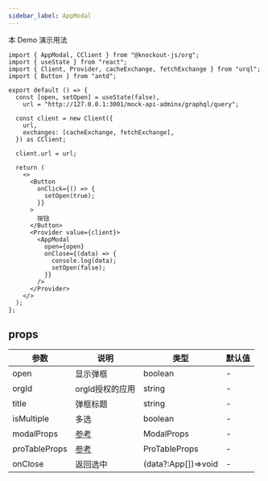 ```yaml
---
sidebar_label: AppModal
---
```


本 Demo 演示用法

```tsx preview
import { AppModal, CClient } from "@knockout-js/org";
import { useState } from "react";
import { Client, Provider, cacheExchange, fetchExchange } from "urql";
import { Button } from "antd";

export default () => {
  const [open, setOpen] = useState(false),
    url = "http://127.0.0.1:3001/mock-api-adminx/graphql/query";

  const client = new Client({
    url,
    exchanges: [cacheExchange, fetchExchange],
  }) as CClient;

  client.url = url;

  return (
    <>
      <Button
        onClick={() => {
          setOpen(true);
        }}
      >
        按钮
      </Button>
      <Provider value={client}>
        <AppModal
          open={open}
          onClose={(data) => {
            console.log(data);
            setOpen(false);
          }}
        />
      </Provider>
    </>
  );
};
```

## props

| 参数            | 说明                                                          | 类型                  | 默认值 |
|---------------|-------------------------------------------------------------|---------------------|-----|
| open          | 显示弹框                                                        | boolean             | -   |
| orgId         | orgId授权的应用                                                  | string              | -   |
| title         | 弹框标题                                                        | string              | -   |
| isMultiple    | 多选                                                          | boolean             | -   |
| modalProps    | [参考](https://ant.design/components/modal-cn#api)            | ModalProps          | -   |
| proTableProps | [参考](https://procomponents.ant.design/components/table#api) | ProTableProps       | -   |
| onClose       | 返回选中                                                        | (data?:App[])=>void | -   |
